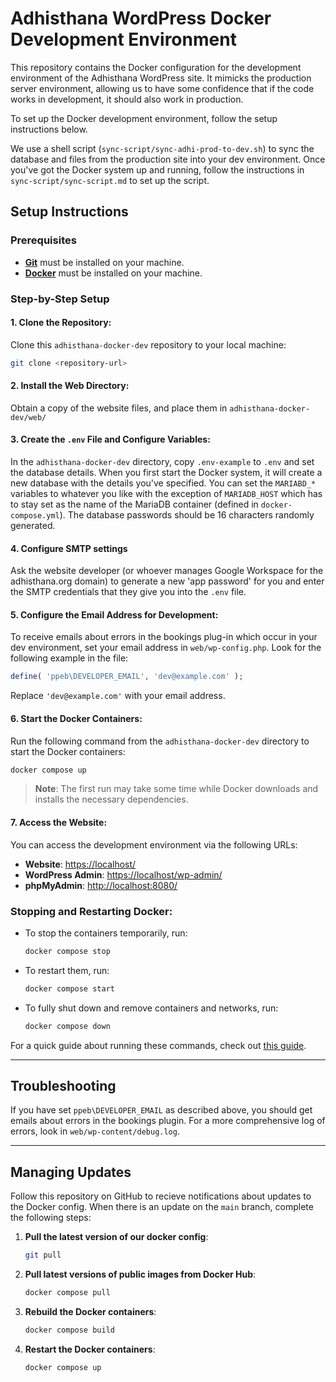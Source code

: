 # Adhisthana WordPress Docker Development Environment

This repository contains the Docker configuration for the development environment of 
the Adhisthana WordPress site. It mimicks the production server environment, 
allowing us to have some confidence that if the code works in development, it should also work in production. 

To set up the Docker development environment, follow the setup instructions below.

We use a shell script (`sync-script/sync-adhi-prod-to-dev.sh`) 
to sync the database and files from the production site into your dev environment. 
Once you've got the Docker system up and running, follow the instructions in `sync-script/sync-script.md` to set up the script.

## Setup Instructions

### Prerequisites

- [**Git**](https://git-scm.com/downloads) must be installed on your machine.
- [**Docker**](https://www.docker.com/) must be installed on your machine.

### Step-by-Step Setup

#### 1. Clone the Repository:

Clone this `adhisthana-docker-dev` repository to your local machine:

```bash
git clone <repository-url>
```

#### 2. Install the Web Directory:

Obtain a copy of the website files, and place them in `adhisthana-docker-dev/web/`

#### 3. Create the `.env` File and Configure Variables:

In the `adhisthana-docker-dev` directory, copy `.env-example` to `.env` and set the database details. When you first start the Docker system, it will create a new database with the details you've specified. You can set the `MARIABD_*` variables to whatever you like with the exception of `MARIADB_HOST` which has to stay set as the name of the MariaDB container (defined in `docker-compose.yml`). The database passwords should be 16 characters randomly generated. 

#### 4. Configure SMTP settings

Ask the website developer (or whoever manages Google Workspace for the adhisthana.org domain) to generate a new 'app password' for you 
and enter the SMTP credentials that they give you into the `.env` file.

#### 5. Configure the Email Address for Development:

To receive emails about errors in the bookings plug-in which occur in your dev environment, set your
email address in `web/wp-config.php`. Look for the following example in the
file:

```php
define( 'ppeb\DEVELOPER_EMAIL', 'dev@example.com' );
```

Replace `'dev@example.com'` with your email address.

#### 6. Start the Docker Containers:

Run the following command from the `adhisthana-docker-dev` directory to start
the Docker containers:

```bash
docker compose up
```

> **Note**: The first run may take some time while Docker downloads and installs the necessary
dependencies.

#### 7. Access the Website:

You can access the development environment via the following URLs:

- **Website**: [https://localhost/](https://localhost/)
- **WordPress Admin**: [https://localhost/wp-admin/](https://localhost/wp-admin/)
- **phpMyAdmin**: [http://localhost:8080/](http://localhost:8080/)

### Stopping and Restarting Docker:

- To stop the containers temporarily, run:

  ```bash
  docker compose stop
  ```

- To restart them, run:

  ```bash
  docker compose start
  ```

- To fully shut down and remove containers and networks, run:

  ```bash
  docker compose down
  ```

For a quick guide about running these commands, check out
[this guide](https://blog.christianlehnert.dev/how-to-halt-your-docker-containers-comparing-stop-and-down-commands-in-docker-compose).

---

## Troubleshooting



If you have set `ppeb\DEVELOPER_EMAIL` as described above, you should get emails 
about errors in the bookings plugin. For a more comprehensive log of errors, 
look in `web/wp-content/debug.log`.


---

## Managing Updates

Follow this repository on GitHub to recieve notifications about updates to the Docker config. 
When there is an update on the `main` branch, complete the following steps:

1. **Pull the latest version of our docker config**:
   ```bash
   git pull
   ```
2. **Pull latest versions of public images from Docker Hub**:
   ```bash
   docker compose pull
   ```
3. **Rebuild the Docker containers**:
   ```bash
   docker compose build
   ```
4. **Restart the Docker containers**:
   ```bash
   docker compose up
   ```

